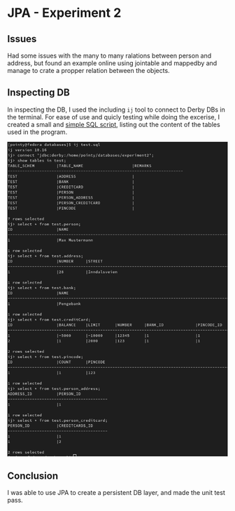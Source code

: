# JPA - Experiment 2

## Issues                                                                   

Had some issues with the many to many ralations between person and address,
but found an example online using jointable and mappedby and
manage to crate a propper relation between the objects.

## Inspecting DB

In inspecting the DB, I used the including `ij` tool to connect to Derby DBs in the terminal.
For ease of use and quicly testing while doing the excerise, I created a small and [simple 
SQL script](https://github.com/sigurden/dat250/blob/main/ressources/expass2/test.sql), listing out the content of the tables used in the program.

![This is an image](https://github.com/sigurden/dat250/blob/main/ressources/expass2/Screenshot%20from%202022-09-12%2023-08-22.png)


## Conclusion

I was able to use JPA to create a persistent DB layer, and made the unit test pass.
